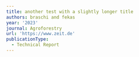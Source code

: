 ```yaml
---
title: another test with a slightly longer title
authors: braschi and fekas
year: '2023'
journal: Agroforestry
url: 'https://www.zeit.de'
publicationType:
  - Technical Report
---
```


